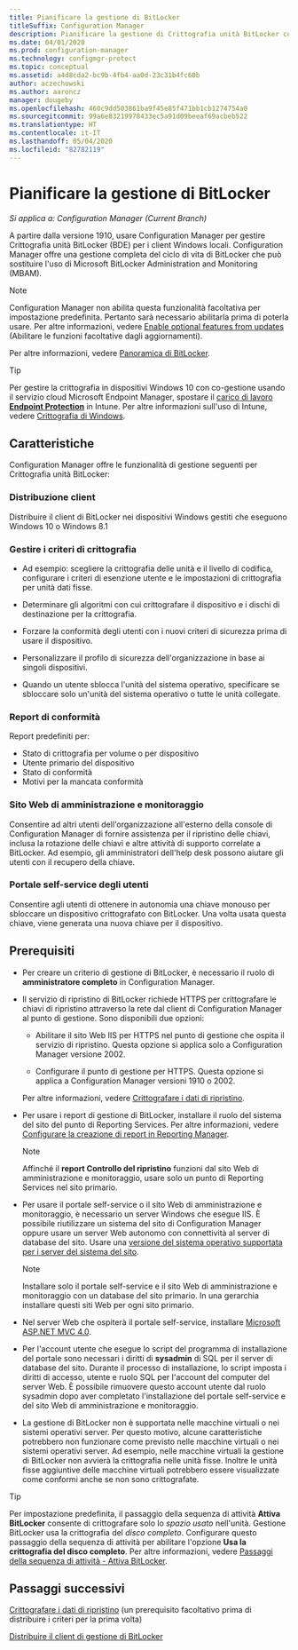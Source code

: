 ```yaml
---
title: Pianificare la gestione di BitLocker
titleSuffix: Configuration Manager
description: Pianificare la gestione di Crittografia unità BitLocker con Configuration Manager
ms.date: 04/01/2020
ms.prod: configuration-manager
ms.technology: configmgr-protect
ms.topic: conceptual
ms.assetid: a4d8cda2-bc9b-4fb4-aa0d-23c31b4fc60b
author: aczechowski
ms.author: aaroncz
manager: dougeby
ms.openlocfilehash: 460c9dd503861ba9f45e85f471bb1cb1274754a0
ms.sourcegitcommit: 99a6e83219978433ec5a91d09beeaf69acbeb522
ms.translationtype: HT
ms.contentlocale: it-IT
ms.lasthandoff: 05/04/2020
ms.locfileid: "82782119"
---
```

# <a name="plan-for-bitlocker-management"></a>Pianificare la gestione di BitLocker

*Si applica a: Configuration Manager (Current Branch)*

<!-- 3601034 -->

A partire dalla versione 1910, usare Configuration Manager per gestire Crittografia unità BitLocker (BDE) per i client Windows locali. Configuration Manager offre una gestione completa del ciclo di vita di BitLocker che può sostituire l'uso di Microsoft BitLocker Administration and Monitoring (MBAM).

> [!Note]  
> Configuration Manager non abilita questa funzionalità facoltativa per impostazione predefinita. Pertanto sarà necessario abilitarla prima di poterla usare. Per altre informazioni, vedere [Enable optional features from updates](../../core/servers/manage/install-in-console-updates.md#bkmk_options) (Abilitare le funzioni facoltative dagli aggiornamenti).  

Per altre informazioni, vedere [Panoramica di BitLocker](https://docs.microsoft.com/windows/security/information-protection/bitlocker/bitlocker-overview).

> [!TIP]
> Per gestire la crittografia in dispositivi Windows 10 con co-gestione usando il servizio cloud Microsoft Endpoint Manager, spostare il [carico di lavoro **Endpoint Protection**](../../comanage/workloads.md#endpoint-protection) in Intune. Per altre informazioni sull'uso di Intune, vedere [Crittografia di Windows](/intune/protect/endpoint-protection-windows-10#windows-encryption).

## <a name="features"></a>Caratteristiche

Configuration Manager offre le funzionalità di gestione seguenti per Crittografia unità BitLocker:

### <a name="client-deployment"></a>Distribuzione client

Distribuire il client di BitLocker nei dispositivi Windows gestiti che eseguono Windows 10 o Windows 8.1

### <a name="manage-encryption-policies"></a>Gestire i criteri di crittografia

- Ad esempio: scegliere la crittografia delle unità e il livello di codifica, configurare i criteri di esenzione utente e le impostazioni di crittografia per unità dati fisse.

- Determinare gli algoritmi con cui crittografare il dispositivo e i dischi di destinazione per la crittografia.

- Forzare la conformità degli utenti con i nuovi criteri di sicurezza prima di usare il dispositivo.

- Personalizzare il profilo di sicurezza dell'organizzazione in base ai singoli dispositivi.

- Quando un utente sblocca l'unità del sistema operativo, specificare se sbloccare solo un'unità del sistema operativo o tutte le unità collegate.

### <a name="compliance-reports"></a>Report di conformità

Report predefiniti per:

- Stato di crittografia per volume o per dispositivo
- Utente primario del dispositivo
- Stato di conformità
- Motivi per la mancata conformità

### <a name="administration-and-monitoring-website"></a>Sito Web di amministrazione e monitoraggio

Consentire ad altri utenti dell'organizzazione all'esterno della console di Configuration Manager di fornire assistenza per il ripristino delle chiavi, inclusa la rotazione delle chiavi e altre attività di supporto correlate a BitLocker. Ad esempio, gli amministratori dell'help desk possono aiutare gli utenti con il recupero della chiave.

### <a name="user-self-service-portal"></a>Portale self-service degli utenti

Consentire agli utenti di ottenere in autonomia una chiave monouso per sbloccare un dispositivo crittografato con BitLocker. Una volta usata questa chiave, viene generata una nuova chiave per il dispositivo.

## <a name="prerequisites"></a>Prerequisiti

- Per creare un criterio di gestione di BitLocker, è necessario il ruolo di **amministratore completo** in Configuration Manager.

- Il servizio di ripristino di BitLocker richiede HTTPS per crittografare le chiavi di ripristino attraverso la rete dal client di Configuration Manager al punto di gestione. Sono disponibili due opzioni:

  - Abilitare il sito Web IIS per HTTPS nel punto di gestione che ospita il servizio di ripristino. Questa opzione si applica solo a Configuration Manager versione 2002.<!-- 5925660 -->

  - Configurare il punto di gestione per HTTPS. Questa opzione si applica a Configuration Manager versioni 1910 o 2002.

  Per altre informazioni, vedere [Crittografare i dati di ripristino](../deploy-use/bitlocker/encrypt-recovery-data.md).

- Per usare i report di gestione di BitLocker, installare il ruolo del sistema del sito del punto di Reporting Services. Per altre informazioni, vedere [Configurare la creazione di report in Reporting Manager](../../core/servers/manage/configuring-reporting.md).

    > [!NOTE]
    > Affinché il **report Controllo del ripristino** funzioni dal sito Web di amministrazione e monitoraggio, usare solo un punto di Reporting Services nel sito primario.

- Per usare il portale self-service o il sito Web di amministrazione e monitoraggio, è necessario un server Windows che esegue IIS. È possibile riutilizzare un sistema del sito di Configuration Manager oppure usare un server Web autonomo con connettività al server di database del sito. Usare una [versione del sistema operativo supportata per i server del sistema del sito](../../core/plan-design/configs/supported-operating-systems-for-site-system-servers.md).

    > [!NOTE]
    > Installare solo il portale self-service e il sito Web di amministrazione e monitoraggio con un database del sito primario. In una gerarchia installare questi siti Web per ogni sito primario.

- Nel server Web che ospiterà il portale self-service, installare [Microsoft ASP.NET MVC 4.0](https://docs.microsoft.com/aspnet/mvc/mvc4).

- Per l'account utente che esegue lo script del programma di installazione del portale sono necessari i diritti di **sysadmin** di SQL per il server di database del sito. Durante il processo di installazione, lo script imposta i diritti di accesso, utente e ruolo SQL per l'account del computer del server Web. È possibile rimuovere questo account utente dal ruolo sysadmin dopo aver completato l'installazione del portale self-service e del sito Web di amministrazione e monitoraggio.

- La gestione di BitLocker non è supportata nelle macchine virtuali o nei sistemi operativi server. Per questo motivo, alcune caratteristiche potrebbero non funzionare come previsto nelle macchine virtuali o nei sistemi operativi server. Ad esempio, nelle macchine virtuali la gestione di BitLocker non avvierà la crittografia nelle unità fisse. Inoltre le unità fisse aggiuntive delle macchine virtuali potrebbero essere visualizzate come conformi anche se non sono crittografate.

> [!TIP]
> Per impostazione predefinita, il passaggio della sequenza di attività **Attiva BitLocker** consente di crittografare solo lo *spazio usato* nell'unità. Gestione BitLocker usa la crittografia del *disco completo*. Configurare questo passaggio della sequenza di attività per abilitare l'opzione **Usa la crittografia del disco completo**. Per altre informazioni, vedere [Passaggi della sequenza di attività - Attiva BitLocker](../../osd/understand/task-sequence-steps.md#BKMK_EnableBitLocker).

## <a name="next-steps"></a>Passaggi successivi

[Crittografare i dati di ripristino](../deploy-use/bitlocker/encrypt-recovery-data.md) (un prerequisito facoltativo prima di distribuire i criteri per la prima volta)

[Distribuire il client di gestione di BitLocker](../deploy-use/bitlocker/deploy-management-agent.md)

